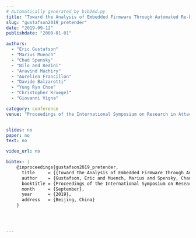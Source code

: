 ```yaml
---
# Automatically generated by bib2md.py
title: "Toward the Analysis of Embedded Firmware Through Automated Re-hosting"
slug: "gustafson2019_pretender"
date: "2019-09-12"
publishdate: "2000-01-01"

authors:
  - "Eric Gustafson"
  - "Marius Muench"
  - "Chad Spensky"
  - "Nilo and Redini"
  - "Aravind Machiry"
  - "Aurelien Francillon"
  - "Davide Balzarotti"
  - "Yung Ryn Choe"
  - "Christopher Kruegel"
  - "Giovanni Vigna"

category: conference
venue: "Proceedings of the International Symposium on Research in Attacks, Intrusions, and Defenses (RAID)"


slides: no
paper: no
text: no

video_url: no

bibtex: |
    @inproceedings{gustafson2019_pretender,
      title     = {{Toward the Analysis of Embedded Firmware Through Automated Re-hosting}},
      author    = {Gustafson, Eric and Muench, Marius and Spensky, Chad and and Redini, Nilo and Machiry, Aravind and Francillon, Aurelien and Balzarotti, Davide and Choe, Yung Ryn and Kruegel, Christopher and Vigna, Giovanni},
      booktitle = {Proceedings of the International Symposium on Research in Attacks, Intrusions, and Defenses (RAID)},
      month     = {September},
      year      = {2019},
      address   = {Beijing, China}
    }




---
```


